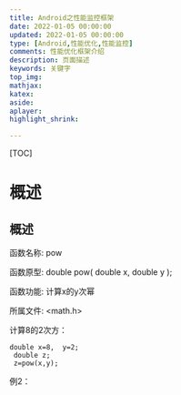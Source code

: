 ```yaml
---
title: Android之性能监控框架
date: 2022-01-05 00:00:00
updated: 2022-01-05 00:00:00
type: [Android,性能优化,性能监控]
comments: 性能优化框架介绍
description: 页面描述
keywords: 关键字
top_img:
mathjax:
katex:
aside:
aplayer:
highlight_shrink:

---
```


[TOC]

# 概述

## 概述

函数名称:  pow

函数原型:  double pow( double x, double y );

函数功能:  计算x的y次幂

所属文件:  <math.h>



计算8的2次方：  

```
double x=8,  y=2;  
 double z;    
 z=pow(x,y);
```

例2：

